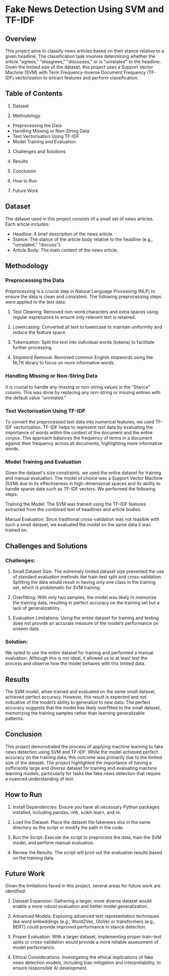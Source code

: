 # Fake News Detection Using SVM and TF-IDF
## Overview
This project aims to classify news articles based on their stance relative to a given headline. The classification task involves determining whether the article "agrees," "disagrees," "discusses," or is "unrelated" to the headline. Given the limited size of the dataset, this project uses a Support Vector Machine (SVM) with Term Frequency-Inverse Document Frequency (TF-IDF) vectorization to extract features and perform classification.
## Table of Contents
1. Dataset
   
2. Methodology
  - Preprocessing the Data
  - Handling Missing or Non-String Data
  - Text Vectorisation Using TF-IDF
  - Model Training and Evaluation

3. Challenges and Solutions
   
4. Results
   
5. Conclusion
   
6. How to Run
    
7. Future Work
## Dataset
The dataset used in this project consists of a small set of news articles. Each article includes:

- Headline: A brief description of the news article.
- Stance: The stance of the article body relative to the headline (e.g., "unrelated," "discuss").
- Article Body: The main content of the news article.
## Methodology
### Preprocessing the Data
Preprocessing is a crucial step in Natural Language Processing (NLP) to ensure the data is clean and consistent. The following preprocessing steps were applied to the text data:

1. Text Cleaning: Removed non-word characters and extra spaces using regular expressions to ensure only relevant text is retained.
   
3. Lowercasing: Converted all text to lowercase to maintain uniformity and reduce the feature space.
   
5. Tokenization: Split the text into individual words (tokens) to facilitate further processing.
   
7. Stopword Removal: Removed common English stopwords using the NLTK library to focus on more informative words.
### Handling Missing or Non-String Data
It is crucial to handle any missing or non-string values in the "Stance" column. This was done by replacing any non-string or missing entries with the default value "unrelated."
### Text Vectorisation Using TF-IDF
To convert the preprocessed text data into numerical features, we used TF-IDF vectorization. TF-IDF helps to represent text data by evaluating the importance of words within the context of the document and the entire corpus. This approach balances the frequency of terms in a document against their frequency across all documents, highlighting more informative words.
### Model Training and Evaluation
Given the dataset's size constraints, we used the entire dataset for training and manual evaluation. The model of choice was a Support Vector Machine (SVM) due to its effectiveness in high-dimensional spaces and its ability to handle sparse data such as TF-IDF vectors. We performed the following steps:

Training the Model: The SVM was trained using the TF-IDF features extracted from the combined text of headlines and article bodies.

Manual Evaluation: Since traditional cross-validation was not feasible with such a small dataset, we evaluated the model on the same data it was trained on.
## Challenges and Solutions
### Challenges:
1. Small Dataset Size: The extremely limited dataset size prevented the use of standard evaluation methods like train-test split and cross-validation. Splitting the data would result in having only one class in the training set, which is problematic for SVM training.
   
2. Overfitting: With only two samples, the model was likely to memorize the training data, resulting in perfect accuracy on the training set but a lack of generalizability.
   
3. Evaluation Limitations: Using the entire dataset for training and testing does not provide an accurate measure of the model’s performance on unseen data.
### Solution:
We opted to use the entire dataset for training and performed a manual evaluation. Although this is not ideal, it allowed us to at least test the process and observe how the model behaves with this limited data.
## Results
The SVM model, when trained and evaluated on the same small dataset, achieved perfect accuracy. However, this result is expected and not indicative of the model’s ability to generalize to new data. The perfect accuracy suggests that the model has likely overfitted to the small dataset, memorizing the training samples rather than learning generalizable patterns.
## Conclusion
This project demonstrated the process of applying machine learning to fake news detection using SVM and TF-IDF. While the model achieved perfect accuracy on the training data, this outcome was primarily due to the limited size of the dataset. The project highlighted the importance of having a sufficiently large and diverse dataset for training and evaluating machine learning models, particularly for tasks like fake news detection that require a nuanced understanding of text.
## How to Run
1. Install Dependencies: Ensure you have all necessary Python packages installed, including pandas, nltk, scikit-learn, and re.

2. Load the Dataset: Place the dataset file fakenews.xlsx in the same directory as the script or modify the path in the code.

3. Run the Script: Execute the script to preprocess the data, train the SVM model, and perform manual evaluation.

4. Review the Results: The script will print out the evaluation results based on the training data.
## Future Work
Given the limitations faced in this project, several areas for future work are identified:

1. Dataset Expansion: Gathering a larger, more diverse dataset would enable a more robust evaluation and better model generalization.

2. Advanced Models: Exploring advanced text representation techniques like word embeddings (e.g., Word2Vec, GloVe) or transformers (e.g., BERT) could provide improved performance in stance detection.

3. Proper Evaluation: With a larger dataset, implementing proper train-test splits or cross-validation would provide a more reliable assessment of model performance.

4. Ethical Considerations: Investigating the ethical implications of fake news detection models, including bias mitigation and interpretability, to ensure responsible AI development.
